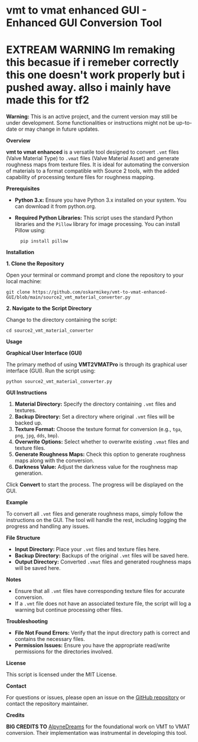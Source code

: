 # vmt to vmat enhanced GUI - Enhanced GUI Conversion Tool

# EXTREAM WARNING Im remaking this becasue if i remeber correctly this one doesn't work properly but i pushed away. allso i mainly have made this for tf2


**Warning:** This is an active project, and the current version may still be under development. Some functionalities or instructions might not be up-to-date or may change in future updates.

**Overview**

**vmt to vmat enhanced** is a versatile tool designed to convert `.vmt` files (Valve Material Type) to `.vmat` files (Valve Material Asset) and generate roughness maps from texture files. It is ideal for automating the conversion of materials to a format compatible with Source 2 tools, with the added capability of processing texture files for roughness mapping.

**Prerequisites**

- **Python 3.x:** Ensure you have Python 3.x installed on your system. You can download it from python.org.

- **Required Python Libraries:** This script uses the standard Python libraries and the `Pillow` library for image processing. You can install Pillow using:

		pip install pillow

**Installation**

**1. Clone the Repository**

Open your terminal or command prompt and clone the repository to your local machine:

	git clone https://github.com/oskarmikey/vmt-to-vmat-enhanced-GUI/blob/main/source2_vmt_material_converter.py

**2. Navigate to the Script Directory**

Change to the directory containing the script:

	cd source2_vmt_material_converter

**Usage**

**Graphical User Interface (GUI)**

The primary method of using **VMT2VMATPro** is through its graphical user interface (GUI). Run the script using:

	python source2_vmt_material_converter.py

**GUI Instructions**

1. **Material Directory:** Specify the directory containing `.vmt` files and textures.
2. **Backup Directory:** Set a directory where original `.vmt` files will be backed up.
3. **Texture Format:** Choose the texture format for conversion (e.g., `tga`, `png`, `jpg`, `dds`, `bmp`).
4. **Overwrite Options:** Select whether to overwrite existing `.vmat` files and texture files.
5. **Generate Roughness Maps:** Check this option to generate roughness maps along with the conversion.
6. **Darkness Value:** Adjust the darkness value for the roughness map generation.

Click **Convert** to start the process. The progress will be displayed on the GUI.

**Example**

To convert all `.vmt` files and generate roughness maps, simply follow the instructions on the GUI. The tool will handle the rest, including logging the progress and handling any issues.

**File Structure**

- **Input Directory:** Place your `.vmt` files and texture files here.
- **Backup Directory:** Backups of the original `.vmt` files will be saved here.
- **Output Directory:** Converted `.vmat` files and generated roughness maps will be saved here.

**Notes**

- Ensure that all `.vmt` files have corresponding texture files for accurate conversion.
- If a `.vmt` file does not have an associated texture file, the script will log a warning but continue processing other files.

**Troubleshooting**

- **File Not Found Errors:** Verify that the input directory path is correct and contains the necessary files.
- **Permission Issues:** Ensure you have the appropriate read/write permissions for the directories involved.

**License**

This script is licensed under the MIT License.

**Contact**

For questions or issues, please open an issue on the [GitHub repository](https://github.com/oskarmikey/vmt-to-vmat-enhanced-GUI/issues) or contact the repository maintainer.

**Credits**

**BIG CREDITS TO** [AlpyneDreams](https://github.com/AlpyneDreams/source2utils/blob/master/utils/vmt_to_vmat.py) for the foundational work on VMT to VMAT conversion. Their implementation was instrumental in developing this tool.
